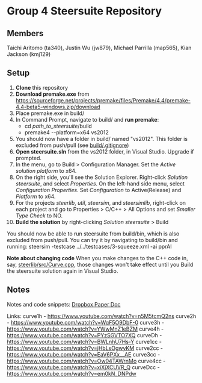 # Group 4 Steersuite Repository

## Members
Taichi Aritomo (ta340), Justin Wu (jw879), Michael Parrilla (map565), Kian Jackson (kmj129)


## Setup
1. **Clone** this repository
2. **Download premake.exe** from https://sourceforge.net/projects/premake/files/Premake/4.4/premake-4.4-beta5-windows.zip/download
3. Place premake.exe in build/
4. In Command Prompt, navigate to build/ and **run premake**:
   - cd *path_to_steersuite*/build
   - premake4 --platform=x64 vs2012
5. You should now have a folder in build/ named "vs2012". This folder is excluded from push/pull (see [build/.gitignore](build/.gitignore))
6. **Open steersuite.sln** from the vs2012 folder, in Visual Studio. Upgrade if prompted.
7. In the menu, go to Build > Configuration Manager. Set the *Active solution platform* to x64.
8. On the right side, you'll see the Solution Explorer. Right-click *Solution steersuite*, and select *Properties*. On the left-hand side menu, select *Configuration Properties*. Set *Configuration* to Active(Release) and *Platform* to x64.
9. For the projects *steerlib*, *util*, *steersim*, and *steersimlib*, right-click on each project and go to Properties > C/C++ > All Options and set *Smaller Type Check* to NO.
10. **Build the solution** by right-clicking *Solution steersuite* > Build

You should now be able to run steersuite from build/bin, which is also excluded from push/pull.
You can try it by navigating to build/bin and running: steersim -testcase ../../testcases/3-squeeze.xml -ai pprAI

**Note about changing code**
When you make changes to the C++ code in, say, [steerlib/src/Curve.cpp](steerlib/src/Curve.cpp), those changes won't take effect until you Build the steersuite solution again in Visual Studio.


## Notes
Notes and code snippets: [Dropbox Paper Doc](https://paper.dropbox.com/doc/Steersuite-Assignments-4pWAWAmWmpfuaMozsfF6y?_tk=share_copylink)


Links:
curve1h - https://www.youtube.com/watch?v=n5M5tcmQ2ns
curve2h - https://www.youtube.com/watch?v=WqF5O9DbF-0
curve3h - https://www.youtube.com/watch?v=YWwMnZ1eBZM
curve4h - https://www.youtube.com/watch?v=PYzSGVTO7XQ
curveDh - https://www.youtube.com/watch?v=BWLnhU7Hs-Y
curve1cc - https://www.youtube.com/watch?v=jHbLsOgwyKM
curve2cc - https://www.youtube.com/watch?v=EaV6PXx__AE
curve3cc - https://www.youtube.com/watch?v=Ow04TAWrnMo
curve4cc - https://www.youtube.com/watch?v=xiXjXCUVR_Q
curveDcc - https://www.youtube.com/watch?v=em0kN_DNPdw
